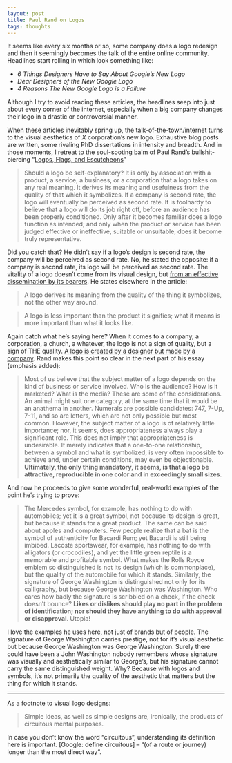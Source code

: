 ```yaml
---
layout: post
title: Paul Rand on Logos
tags: thoughts
---
```


It seems like every six months or so, some company does a logo redesign and then it seemingly becomes the talk of the entire online community. Headlines start rolling in which look something like:

- *6 Things Designers Have to Say About Google’s New Logo*
- *Dear Designers of the New Google Logo*
- *4 Reasons The New Google Logo is a Failure*

Although I try to avoid reading these articles, the headlines seep into just about every corner of the internet, especially when a big company changes their logo in a drastic or controversial manner.

When these articles inevitably spring up, the talk-of-the-town/internet turns to the visual aesthetics of *X* corporation’s new logo. Exhaustive blog posts are written, some rivaling PhD dissertations in intensity and breadth. And in those moments, I retreat to the soul-sooting balm of Paul Rand’s bullshit-piercing “[Logos, Flags, and Escutcheons](http://www.paul-rand.com/foundation/thoughts_logosflags/#.VfLPQ3g3OWv)”

> Should a logo be self-explanatory? It is only by association with a product, a service, a business, or a corporation that a logo takes on any real meaning. It derives its meaning and usefulness from the quality of that which it symbolizes. If a company is second rate, the logo will eventually be perceived as second rate. It is foolhardy to believe that a logo will do its job right off, before an audience has been properly conditioned. Only after it becomes familiar does a logo function as intended; and only when the product or service has been judged effective or ineffective, suitable or unsuitable, does it become truly representative.

Did you catch that? He didn’t say if a logo’s design is second rate, the company will be perceived as second rate. No, he stated the opposite: if a company is second rate, its logo will be perceived as second rate. The vitality of a logo doesn’t come from its visual design, but [from an effective dissemination by its bearers](http://jim-nielsen.com/blog/2014/logo-the-image-of-a-company/). He states elsewhere in the article:

> A logo derives its meaning from the quality of the thing it symbolizes, not the other way around.  

> A logo is less important than the product it signifies; what it means is more important than what it looks like.

Again catch what he’s saying here? When it comes to a company, a corporation, a church, a whatever, the logo is not a sign of quality, but a sign of THE quality. [A logo is created by a designer but made by a company](http://jim-nielsen.com/blog/2014/logo-the-image-of-a-company/). Rand makes this point so clear in the next part of his essay (emphasis added):

> Most of us believe that the subject matter of a logo depends on the kind of business or service involved. Who is the audience? How is it marketed? What is the media? These are some of the considerations. An animal might suit one category, at the same time that it would be an anathema in another. Numerals are possible candidates: 747, 7-Up, 7-11, and so are letters, which are not only possible but most common. However, the subject matter of a logo is of relatively little importance; nor, it seems, does appropriateness always play a significant role. This does not imply that appropriateness is undesirable. It merely indicates that a one-to-one relationship, between a symbol and what is symbolized, is very often impossible to achieve and, under certain conditions, may even be objectionable. **Ultimately, the only thing mandatory, it seems, is that a logo be attractive, reproducible in one color and in exceedingly small sizes**.

And now he proceeds to give some wonderful, real-world examples of the point he’s trying to prove:

> The Mercedes symbol, for example, has nothing to do with automobiles; yet it is a great symbol, not because its design is great, but because it stands for a great product. The same can be said about apples and computers. Few people realize that a bat is the symbol of authenticity for Bacardi Rum; yet Bacardi is still being imbibed. Lacoste sportswear, for example, has nothing to do with alligators (or crocodiles), and yet the little green reptile is a memorable and profitable symbol. What makes the Rolls Royce emblem so distinguished is not its design (which is commonplace), but the quality of the automobile for which it stands. Similarly, the signature of George Washington is distinguished not only for its calligraphy, but because George Washington was Washington. Who cares how badly the signature is scribbled on a check, if the check doesn’t bounce? **Likes or dislikes should play no part in the problem of identification; nor should they have anything to do with approval or disapproval**. Utopia!

I love the examples he uses here, not just of brands but of people. The signature of George Washington carries prestige, not for it’s visual aesthetic but because George Washington was George Washington. Surely there could have been a John Washington nobody remembers whose signature was visually and aesthetically similar to George’s, but his signature cannot carry the same distinguished weight. Why? Because with logos and symbols, it’s not primarily the quality of the aesthetic that matters but the thing for which it stands.

---

As a footnote to visual logo designs:

> Simple ideas, as well as simple designs are, ironically, the products of circuitous mental purposes.

In case you don’t know the word “circuitous”, understanding its definition here is important. [Google: define circuitous] – “(of a route or journey) longer than the most direct way”.
